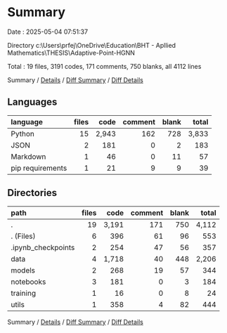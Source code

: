 # Summary

Date : 2025-05-04 07:51:37

Directory c:\\Users\\prfej\\OneDrive\\Education\\BHT - Apllied Mathematics\\THESIS\\Adaptive-Point-HGNN

Total : 19 files,  3191 codes, 171 comments, 750 blanks, all 4112 lines

Summary / [Details](details.md) / [Diff Summary](diff.md) / [Diff Details](diff-details.md)

## Languages
| language | files | code | comment | blank | total |
| :--- | ---: | ---: | ---: | ---: | ---: |
| Python | 15 | 2,943 | 162 | 728 | 3,833 |
| JSON | 2 | 181 | 0 | 2 | 183 |
| Markdown | 1 | 46 | 0 | 11 | 57 |
| pip requirements | 1 | 21 | 9 | 9 | 39 |

## Directories
| path | files | code | comment | blank | total |
| :--- | ---: | ---: | ---: | ---: | ---: |
| . | 19 | 3,191 | 171 | 750 | 4,112 |
| . (Files) | 6 | 396 | 61 | 96 | 553 |
| .ipynb_checkpoints | 2 | 254 | 47 | 56 | 357 |
| data | 4 | 1,718 | 40 | 448 | 2,206 |
| models | 2 | 268 | 19 | 57 | 344 |
| notebooks | 3 | 181 | 0 | 3 | 184 |
| training | 1 | 16 | 0 | 8 | 24 |
| utils | 1 | 358 | 4 | 82 | 444 |

Summary / [Details](details.md) / [Diff Summary](diff.md) / [Diff Details](diff-details.md)